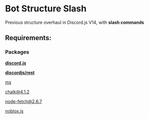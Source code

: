 # Bot Structure Slash
Previous structure overhaul in Discord.js V14, with **slash commands**

## Requirements:

### Packages
**[discord.js](https://www.npmjs.com/package/discord.js)**

**[discordjs/rest](https://www.npmjs.com/package/@discordjs/rest)**


[ms](https://www.npmjs.com/package/ms)

[chalk@4.1.2](https://www.npmjs.com/package/chalk)

[node-fetch@2.6.7](https://www.npmjs.com/package/node-fetch/v/2.6.7)

[noblox.js](https://www.npmjs.com/package/noblox.js)

